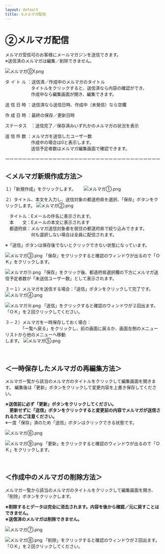 ```yaml
---
layout: default
title: ②メルマガ配信
---
```


# ②メルマガ配信

メルマガ受信可のお客様にメールマガジンを送信できます。<br>
※送信済のメルマガは編集／削除できません。

![メルマガ⓪f.png](newsletter/メルマガf.png)

タ イ ト ル ：送信済／作成中のメルマガのタイトル<br>
　　　　　　タイトルをクリックすると、送信済なら内容の確認ができ、<br>
　　　　　　作成中なら編集画面が開き、編集できます。

送 信 日 時 ：送信済なら送信日時、作成中（未発信）なら空欄

作 成 日 時 ：最終の保存／更新日時

ステータス　：送信完了／保存済みいずれかのメルマガの状況を表示

送 信 件 数 ：メルマガを送信したユーザー数<br>
　　　　　　作成中の場合は0と表示します。<br>
　　　　　　送信予定者数はメルマガ編集画面で確認できます。<br>

ーーーーーーーーーーーーーーーーーーーーーーーーーーーーーーーーーーーー<br>

## ＜メルマガ新規作成方法＞

１）「新規作成」をクリックします。　　
![メルマガ①.png](newsletter/メルマガ.png)

２）タイトル、本文を入力し、送信対象の都道府県を選択、「保存」ボタンをクリックします。
![メルマガ②.png](newsletter/メルマガ%201.png)

　タイトル：Eメールの件名に表示されます。<br>
　本　　文：Eメールの本文に表示されます<br>
　都道府県：メルマガ送信対象者を居住の都道府県で絞り込みできます。<br>
　　　　　　何も選択しない場合は全員に配信されます。<br>

※「送信」ボタンは保存後でないとクリックできない状態になっています。<br>

![メルマガ③.png](newsletter/メルマガ%202.png)
「保存」をクリックすると確認のウィンドウが出るので「ＯＫ」をクリックします。<br>

![メルマガ⑪.png](newsletter/メルマガ%203.png)
「保存」をクリック後、都道府県選択欄の下方にメルマガ送信予定者数が「未送信ユーザー数」として表示されます。

３ー１）メルマガを送信する場合：「送信」ボタンをクリックして完了です。
![メルマガ④.png](newsletter/メルマガ%204.png)

![メルマガ⑩.png](newsletter/メルマガ%205.png)
「送信」をクリックすると確認のウィンドウが２回出ます。
「ＯＫ」を２回クリックしてください。

３－２）メルマガを一時保存しておく場合：<br>
　　　　「一覧へ戻る」をクリックし、前の画面に戻るか、画面左側のメニューリストから他のメニューへ移動<br>
       します。
![メルマガ⑤.png](newsletter/メルマガ%206.png)
<br>
<br>
<br>
## ＜一時保存したメルマガの再編集方法＞

メルマガ一覧から該当のメルマガのタイトルをクリックして編集画面を開きます。
編集後は「更新」ボタンをクリックして変更内容を上書き保存してください。

**※送信前に必ず「更新」ボタンをクリックしてください。<br>
　更新せずに「送信」ボタンをクリックすると変更前の内容でメルマガが送信されるためご注意ください。**<br>
※一度「保存」済のため「送信」ボタンはクリックできる状態です。

![メルマガ⑥.png](newsletter/メルマガ%207.png)

![メルマガ⑨.png](newsletter/メルマガ%208.png)
「更新」をクリックすると確認のウィンドウが出るので「ＯＫ」をクリックします。
<br>
<br>
<br>
## ＜作成中のメルマガの削除方法＞

メルマガ一覧から該当のメルマガのタイトルをクリックして編集画面を開き、「削除」ボタンをクリックします。

**※削除するとデータは完全に消去されます。内容を後から確認／元に戻すことはできません。**<br>
**※送信済のメルマガは削除できません。**

![メルマガ⑦.png](newsletter/メルマガ%209.png)

![メルマガ⑧.png](newsletter/メルマガ%2010.png)
「削除」をクリックすると確認のウィンドウが２回出ます。「ＯＫ」を２回クリックしてください。
